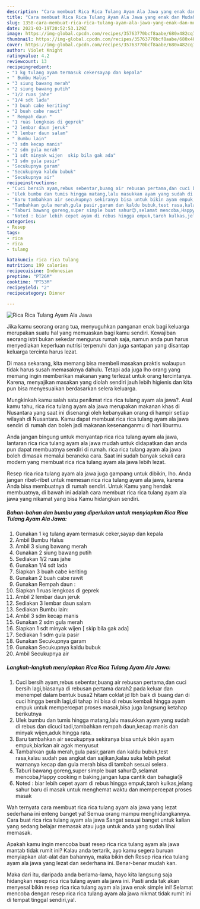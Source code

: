 ```yaml
---
description: "Cara membuat Rica Rica Tulang Ayam Ala Jawa yang enak dan Mudah Dibuat"
title: "Cara membuat Rica Rica Tulang Ayam Ala Jawa yang enak dan Mudah Dibuat"
slug: 1358-cara-membuat-rica-rica-tulang-ayam-ala-jawa-yang-enak-dan-mudah-dibuat
date: 2021-03-19T20:52:53.129Z
image: https://img-global.cpcdn.com/recipes/35763770bcf8aabe/680x482cq70/rica-rica-tulang-ayam-ala-jawa-foto-resep-utama.jpg
thumbnail: https://img-global.cpcdn.com/recipes/35763770bcf8aabe/680x482cq70/rica-rica-tulang-ayam-ala-jawa-foto-resep-utama.jpg
cover: https://img-global.cpcdn.com/recipes/35763770bcf8aabe/680x482cq70/rica-rica-tulang-ayam-ala-jawa-foto-resep-utama.jpg
author: Violet Knight
ratingvalue: 4.2
reviewcount: 13
recipeingredient:
- "1 kg tulang ayam termasuk cekersayap dan kepala"
- " Bumbu Halus"
- "3 siung bawang merah"
- "2 siung bawang putih"
- "1/2 ruas jahe"
- "1/4 sdt lada"
- "3 buah cabe keriting"
- "2 buah cabe rawit"
- " Rempah daun "
- "1 ruas lengkoas di geprek"
- "2 lembar daun jeruk"
- "3 lembar daun salam"
- " Bumbu lain"
- "3 sdm kecap manis"
- "2 sdm gula merah"
- "1 sdt minyak wijen  skip bila gak ada"
- "1 sdm gula pasir"
- "Secukupnya garam"
- "Secukupnya kaldu bubuk"
- "Secukupnya air"
recipeinstructions:
- "Cuci bersih ayam,rebus sebentar,buang air rebusan pertama,dan cuci bersih lagi,biasanya di rebusan pertama darah2 pada keluar dan menempel dalam bentuk busa2 hitam coklat jd lbh baik di buang dan di cuci hingga bersih lagi,di tahap ini bisa di rebus kembali hingga ayam empuk untuk mempercepat proses masak,bisa juga langsung ketahap berikutnya"
- "Ulek bumbu dan tumis hingga matang,lalu masukkan ayam yang sudah di rebus dan dicuci tadi,tambahkan rempah daun,kecap manis dan minyak wijen,aduk hingga rata."
- "Baru tambahkan air secukupnya sekiranya bisa untuk bikin ayam empuk,biarkan air agak menyusut"
- "Tambahkan gula merah,gula pasir,garam dan kaldu bubuk,test rasa,kalau sudah pas angkat dan sajikan,kalau suka lebih pekat warnanya kecap dan gula merah bisa di tambah sesuai selera."
- "Taburi bawang goreng,super simple buat sahur😊,selamat mencoba,Happy cooking n baking,jangan lupa cantik dan bahagia😘"
- "Noted : biar lebih cepet ayam di rebus hingga empuk,taroh kulkas,jelang sahur baru di masak untuk menghemat waktu dan mempercepat proses masak"
categories:
- Resep
tags:
- rica
- rica
- tulang

katakunci: rica rica tulang 
nutrition: 199 calories
recipecuisine: Indonesian
preptime: "PT26M"
cooktime: "PT53M"
recipeyield: "2"
recipecategory: Dinner

---
```



![Rica Rica Tulang Ayam Ala Jawa](https://img-global.cpcdn.com/recipes/35763770bcf8aabe/680x482cq70/rica-rica-tulang-ayam-ala-jawa-foto-resep-utama.jpg)

Jika kamu seorang orang tua, menyuguhkan panganan enak bagi keluarga merupakan suatu hal yang memuaskan bagi kamu sendiri. Kewajiban seorang istri bukan sekedar mengurus rumah saja, namun anda pun harus menyediakan keperluan nutrisi terpenuhi dan juga santapan yang disantap keluarga tercinta harus lezat.

Di masa  sekarang, kita memang bisa membeli masakan praktis walaupun tidak harus susah memasaknya dahulu. Tetapi ada juga lho orang yang memang ingin memberikan makanan yang terlezat untuk orang tercintanya. Karena, menyajikan masakan yang diolah sendiri jauh lebih higienis dan kita pun bisa menyesuaikan berdasarkan selera keluarga. 



Mungkinkah kamu salah satu penikmat rica rica tulang ayam ala jawa?. Asal kamu tahu, rica rica tulang ayam ala jawa merupakan makanan khas di Nusantara yang saat ini disenangi oleh kebanyakan orang di hampir setiap wilayah di Nusantara. Kamu dapat membuat rica rica tulang ayam ala jawa sendiri di rumah dan boleh jadi makanan kesenanganmu di hari liburmu.

Anda jangan bingung untuk menyantap rica rica tulang ayam ala jawa, lantaran rica rica tulang ayam ala jawa mudah untuk didapatkan dan anda pun dapat membuatnya sendiri di rumah. rica rica tulang ayam ala jawa boleh dimasak memalui beraneka cara. Saat ini sudah banyak sekali cara modern yang membuat rica rica tulang ayam ala jawa lebih lezat.

Resep rica rica tulang ayam ala jawa juga gampang untuk dibikin, lho. Anda jangan ribet-ribet untuk memesan rica rica tulang ayam ala jawa, karena Anda bisa membuatnya di rumah sendiri. Untuk Kamu yang hendak membuatnya, di bawah ini adalah cara membuat rica rica tulang ayam ala jawa yang nikamat yang bisa Kamu hidangkan sendiri.

<!--inarticleads1-->

##### Bahan-bahan dan bumbu yang diperlukan untuk menyiapkan Rica Rica Tulang Ayam Ala Jawa:

1. Gunakan 1 kg tulang ayam termasuk ceker,sayap dan kepala
1. Ambil  Bumbu Halus
1. Ambil 3 siung bawang merah
1. Gunakan 2 siung bawang putih
1. Sediakan 1/2 ruas jahe
1. Gunakan 1/4 sdt lada
1. Siapkan 3 buah cabe keriting
1. Gunakan 2 buah cabe rawit
1. Gunakan  Rempah daun :
1. Siapkan 1 ruas lengkoas di geprek
1. Ambil 2 lembar daun jeruk
1. Sediakan 3 lembar daun salam
1. Sediakan  Bumbu lain:
1. Ambil 3 sdm kecap manis
1. Gunakan 2 sdm gula merah
1. Siapkan 1 sdt minyak wijen [ skip bila gak ada]
1. Sediakan 1 sdm gula pasir
1. Gunakan Secukupnya garam
1. Gunakan Secukupnya kaldu bubuk
1. Ambil Secukupnya air




<!--inarticleads2-->

##### Langkah-langkah menyiapkan Rica Rica Tulang Ayam Ala Jawa:

1. Cuci bersih ayam,rebus sebentar,buang air rebusan pertama,dan cuci bersih lagi,biasanya di rebusan pertama darah2 pada keluar dan menempel dalam bentuk busa2 hitam coklat jd lbh baik di buang dan di cuci hingga bersih lagi,di tahap ini bisa di rebus kembali hingga ayam empuk untuk mempercepat proses masak,bisa juga langsung ketahap berikutnya
1. Ulek bumbu dan tumis hingga matang,lalu masukkan ayam yang sudah di rebus dan dicuci tadi,tambahkan rempah daun,kecap manis dan minyak wijen,aduk hingga rata.
1. Baru tambahkan air secukupnya sekiranya bisa untuk bikin ayam empuk,biarkan air agak menyusut
1. Tambahkan gula merah,gula pasir,garam dan kaldu bubuk,test rasa,kalau sudah pas angkat dan sajikan,kalau suka lebih pekat warnanya kecap dan gula merah bisa di tambah sesuai selera.
1. Taburi bawang goreng,super simple buat sahur😊,selamat mencoba,Happy cooking n baking,jangan lupa cantik dan bahagia😘
1. Noted : biar lebih cepet ayam di rebus hingga empuk,taroh kulkas,jelang sahur baru di masak untuk menghemat waktu dan mempercepat proses masak




Wah ternyata cara membuat rica rica tulang ayam ala jawa yang lezat sederhana ini enteng banget ya! Semua orang mampu menghidangkannya. Cara buat rica rica tulang ayam ala jawa Sangat sesuai banget untuk kalian yang sedang belajar memasak atau juga untuk anda yang sudah lihai memasak.

Apakah kamu ingin mencoba buat resep rica rica tulang ayam ala jawa mantab tidak rumit ini? Kalau anda tertarik, ayo kamu segera buruan menyiapkan alat-alat dan bahannya, maka bikin deh Resep rica rica tulang ayam ala jawa yang lezat dan sederhana ini. Benar-benar mudah kan. 

Maka dari itu, daripada anda berlama-lama, hayo kita langsung saja hidangkan resep rica rica tulang ayam ala jawa ini. Pasti anda tak akan menyesal bikin resep rica rica tulang ayam ala jawa enak simple ini! Selamat mencoba dengan resep rica rica tulang ayam ala jawa nikmat tidak rumit ini di tempat tinggal sendiri,ya!.

